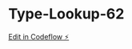 # Type-Lookup-62

[Edit in Codeflow ⚡️](https://stackblitz.com/~/github.com/CameronStAmant/Type-Lookup-62)